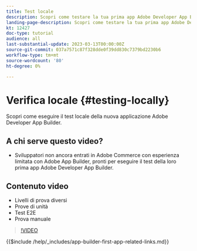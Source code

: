 ```yaml
---
title: Test locale
description: Scopri come testare la tua prima app Adobe Developer App Builder.
landing-page-description: Scopri come testare la tua prima app Adobe Developer App Builder.
kt: 12427
doc-type: tutorial
audience: all
last-substantial-update: 2023-03-13T00:00:00Z
source-git-commit: 037a7571c87f328dde0f39dd830c7379bd2230b6
workflow-type: tm+mt
source-wordcount: '80'
ht-degree: 0%

---
```



# Verifica locale {#testing-locally}

Scopri come eseguire il test locale della nuova applicazione Adobe Developer App Builder.

## A chi serve questo video?

* Sviluppatori non ancora entrati in Adobe Commerce con esperienza limitata con Adobe App Builder, pronti per eseguire il test della loro prima app Adobe Developer App Builder.

## Contenuto video

* Livelli di prova diversi
* Prove di unità
* Test E2E
* Prova manuale

>[!VIDEO](https://video.tv.adobe.com/v/3416594)

{{$include /help/_includes/app-builder-first-app-related-links.md}}
